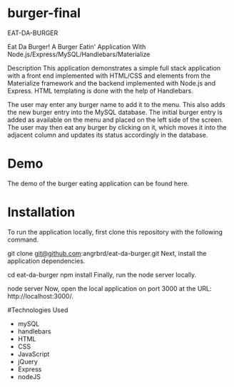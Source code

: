 # burger-final
EAT-DA-BURGER
  
Eat Da Burger!
A Burger Eatin' Application With Node.js/Express/MySQL/Handlebars/Materialize

Description
This application demonstrates a simple full stack application with a front end implemented with HTML/CSS and elements from the Materialize framework and the backend implemented with Node.js and Express. HTML templating is done with the help of Handlebars.

The user may enter any burger name to add it to the menu. This also adds the new burger entry into the MySQL database. The initial burger entry is added as available on the menu and placed on the left side of the screen. The user may then eat any burger by clicking on it, which moves it into the adjacent column and updates its status accordingly in the database.

# Demo
The demo of the burger eating application can be found here.

# Installation
To run the application locally, first clone this repository with the following command.

git clone git@github.com:angrbrd/eat-da-burger.git
Next, install the application dependencies.

cd eat-da-burger
npm install
Finally, run the node server locally.

node server
Now, open the local application on port 3000 at the URL: http://localhost:3000/.

#Technologies Used
- mySQL
- handlebars
- HTML
- CSS
- JavaScript
- jQuery
- Express
- nodeJS


